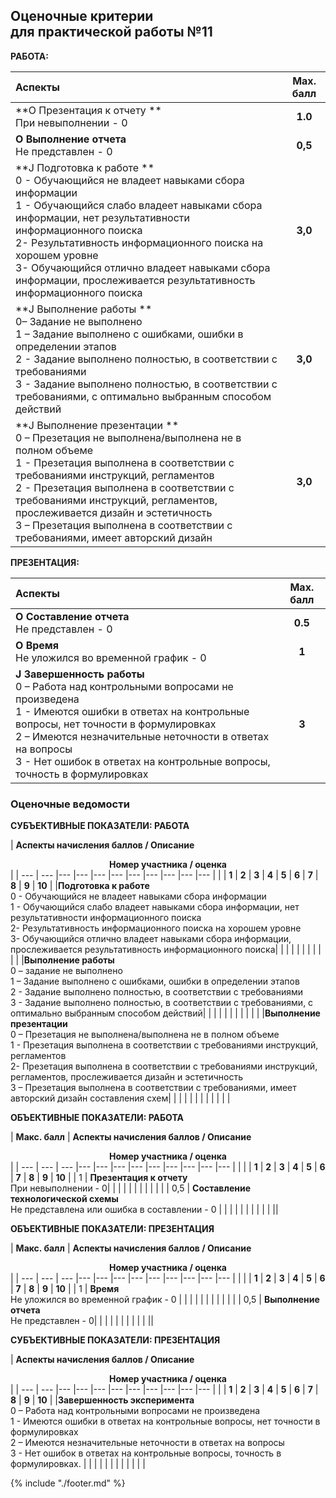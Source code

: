 ## Оценочные критерии<br>для практической работы №11

**РАБОТА:**

| Аспекты | Мах. балл |
| :--- | :---: | 
|**О Презентация к отчету **<br>При невыполнении  - 0 | **1.0**|
|**O Выполнение отчета**<br> Не представлен - 0 |**0,5**|
|**J  Подготовка к работе **<br>0 - Обучающийся не владеет навыками сбора информации<br>1 - Обучающийся слабо владеет навыками  сбора информации, нет результативности информационного поиска <br>2- Результативность информационного поиска на хорошем уровне<br>3- Обучающийся отлично владеет навыками сбора информации, прослеживается результативность информационного поиска| **3,0**|
|**J  Выполнение работы  ** <br>0– Задание не выполнено<br>1  – Задание выполнено с ошибками, ошибки в  определении  этапов<br>2 - Задание выполнено полностью,  в соответствии с требованиями<br> 3 - Задание выполнено полностью,  в соответствии с требованиями, с оптимально выбранным способом действий |**3,0**|
|**J  Выполнение презентации  ** <br>0 – Презетация  не выполнена/выполнена не в полном объеме<br>1 - Презетация  выполнена в соответствии с требованиями инструкций, регламентов<br>2 - Презетация  выполнена в соответствии с требованиями инструкций, регламентов, прослеживается дизайн и эстетичность<br>3 – Презетация  выполнена в соответствии с требованиями, имеет авторский дизайн |**3,0**|

**ПРЕЗЕНТАЦИЯ:**

| Аспекты | Мах. балл |
| :--- | :---: | 
|**О Составление отчета**<br>Не представлен - 0|**0.5**|
|**О Время**<br>Не уложился во временной график  - 0| **1**|
|**J Завершенность работы**<br>0 – Работа над контрольными вопросами не произведена<br>1 - Имеются ошибки в ответах на контрольные вопросы, нет точности в формулировках<br>2 – Имеются незначительные неточности в ответах на вопросы<br>3 - Нет ошибок в ответах на контрольные вопросы, точность в формулировках|**3**|

### Оценочные ведомости

**СУБЪЕКТИВНЫЕ ПОКАЗАТЕЛИ: РАБОТА**

| **Аспекты начисления баллов / Описание** <td colspan=10><center> <b>Номер участника / оценка</b></center> |
| --- | --- |--- |--- |--- |--- |--- |--- |--- |--- |--- |
| | **1** | **2** | **3** | **4** | **5** | **6** | **7** | **8** | **9** | **10** |
|**Подготовка  к работе**<br>0 - Обучающийся не владеет навыками сбора информации<br>1 - Обучающийся слабо владеет навыками  сбора информации, нет результативности информационного поиска <br>2- Результативность информационного поиска на хорошем уровне<br>3- Обучающийся отлично владеет навыками сбора информации, прослеживается результативность информационного поиска|  |  |  |  |  |  |  |  |  |  | 
|**Выполнение работы** <br>0 – задание не выполнено<br>1  – Задание выполнено с ошибками, ошибки в  определении  этапов<br>2 - Задание выполнено полностью,  в соответствии с требованиями <br>3 - Задание выполнено полностью,  в соответствии с требованиями, с оптимально выбранным способом действий|  |  |  |  |  |  |  |  |  |  | 
|**Выполнение презентации**<br>0 – Презетация  не выполнена/выполнена не в полном объеме <br>1 - Презетация  выполнена в соответствии с требованиями инструкций, регламентов<br>2- Презетация  выполнена в соответствии с требованиями инструкций, регламентов, прослеживается дизайн и эстетичность <br>3 – Презетация  выполнена в соответствии с требованиями, имеет авторский дизайн составления схем|  |  |  |  |  |  |  |  |  |  | |


**ОБЪЕКТИВНЫЕ ПОКАЗАТЕЛИ: РАБОТА**

| **Макс. балл** | **Аспекты начисления баллов / Описание** <td colspan=10><center> <b>Номер участника / оценка</b></center> |
| --- | --- | --- |--- |--- |--- |--- |--- |--- |--- |--- |--- |
|     |     | **1** | **2** | **3** | **4** | **5** | **6** | **7** | **8** | **9** | **10** |
| 1   | **Презентация к отчету** <br>При невыполнении - 0|  |  |  |  |  |  |  |  |  |  |
| 0,5 | **Составление технологической схемы**<br>Не представлена или ошибка в составлении - 0 |  |  |  |  |  |  |  |  |  |  ||

**ОБЪЕКТИВНЫЕ ПОКАЗАТЕЛИ: ПРЕЗЕНТАЦИЯ**

| **Макс. балл** | **Аспекты начисления баллов / Описание** <td colspan=10><center> <b>Номер участника / оценка</b></center> |
| --- | --- | --- |--- |--- |--- |--- |--- |--- |--- |--- |--- |
|     |     | **1** | **2** | **3** | **4** | **5** | **6** | **7** | **8** | **9** | **10** |
| 1 | **Время**<br>Не уложился во временной график - 0 |  |  |  |  |  |  |  |  |  |  |
| 0,5 | **Выполнение отчета** <br>Не представлен - 0|  |  |  |  |  |  |  |  |  |  ||

**СУБЪЕКТИВНЫЕ ПОКАЗАТЕЛИ: ПРЕЗЕНТАЦИЯ**

| **Аспекты начисления баллов / Описание** <td colspan=10><center> <b>Номер участника / оценка</b></center> |
| --- | --- |--- |--- |--- |--- |--- |--- |--- |--- |--- |
| | **1** | **2** | **3** | **4** | **5** | **6** | **7** | **8** | **9** | **10** |
|**Завершенность эксперимента**<br>0 – Работа над контрольными вопросами не произведена<br>1 - Имеются ошибки в ответах на контрольные вопросы, нет точности в формулировках<br>2 – Имеются незначительные неточности в ответах на вопросы<br>3 - Нет ошибок в ответах на контрольные вопросы, точность в формулировках. |  |  |  |  |  |  |  |  |  |  |  |

{% include "./footer.md" %}